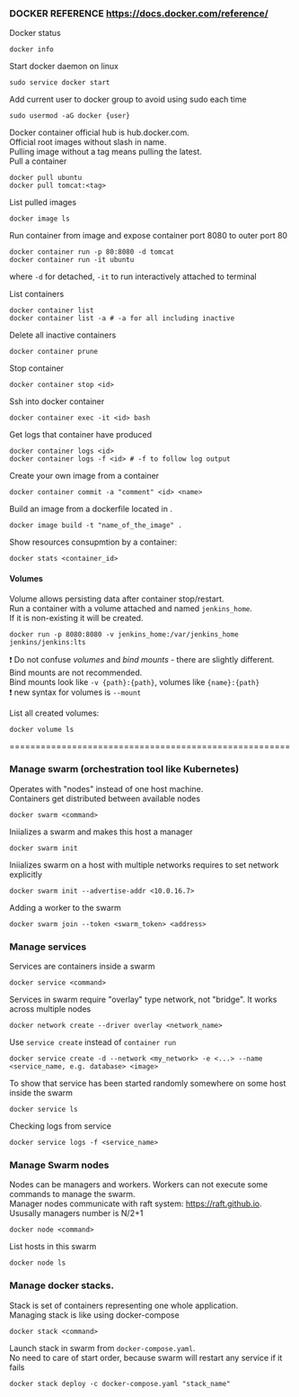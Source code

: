### DOCKER REFERENCE https://docs.docker.com/reference/

Docker status
```
docker info
```

Start docker daemon on linux
```
sudo service docker start
```

Add current user to docker group to avoid using sudo each time
```
sudo usermod -aG docker {user}
```

Docker container official hub is hub.docker.com.\
Official root images without slash in name.\
Pulling image without a tag means pulling the latest.\
Pull a container
```
docker pull ubuntu
docker pull tomcat:<tag>
```

List pulled images
```
docker image ls
```

Run container from image and expose container port 8080 to outer port 80
```
docker container run -p 80:8080 -d tomcat
docker container run -it ubuntu
```
where `-d` for detached, `-it` to run interactively attached to terminal

List containers
```
docker container list
docker container list -a # -a for all including inactive
```

Delete all inactive containers
```
docker container prune
```

Stop container
```
docker container stop <id>
```

Ssh into docker container
```
docker container exec -it <id> bash
```

Get logs that container have produced
```
docker container logs <id>
docker container logs -f <id> # -f to follow log output
```

Create your own image from a container
```
docker container commit -a "comment" <id> <name>
```

Build an image from a dockerfile located in .
```
docker image build -t "name_of_the_image" .
```

Show resources consupmtion by a container:
```
docker stats <container_id>
```

#### Volumes
Volume allows persisting data after container stop/restart.\
Run a container with a volume attached and named `jenkins_home`.\
If it is non-existing it will be created.
```
docker run -p 8080:8080 -v jenkins_home:/var/jenkins_home jenkins/jenkins:lts
```
:exclamation: Do not confuse *volumes* and *bind mounts* - there are slightly different.\
Bind mounts are not recommended.\
Bind mounts look like `-v {path}:{path}`, volumes like `{name}:{path}`\
:exclamation: new syntax for volumes is `--mount`

List all created volumes:
```
docker volume ls
```

======================================================

### Manage swarm (orchestration tool like Kubernetes)
Operates with "nodes" instead of one host machine.\
Containers get distributed between available nodes
```
docker swarm <command>
```
Iniializes a swarm and makes this host a manager
```
docker swarm init
```
Iniializes swarm on a host with multiple networks requires to set network explicitly
```
docker swarm init --advertise-addr <10.0.16.7>
```
Adding a worker to the swarm
```
docker swarm join --token <swarm_token> <address>
```

### Manage services
Services are containers inside a swarm
```
docker service <command>
```
Services in swarm require "overlay" type network, not "bridge". It works across multiple nodes
```
docker network create --driver overlay <network_name>
```
Use `service create` instead of `container run`
```
docker service create -d --network <my_network> -e <...> --name <service_name, e.g. database> <image>
```
To show that service has been started randomly somewhere on some host inside the swarm
```
docker service ls
```
Checking logs from service
```
docker service logs -f <service_name>
```

### Manage Swarm nodes
Nodes can be managers and workers. Workers can not execute some commands to manage the swarm.\
Manager nodes communicate with raft system: https://raft.github.io. Ususally managers number is N/2+1
```
docker node <command>
```
List hosts in this swarm
```
docker node ls
```

### Manage docker stacks. 
Stack is set of containers representing one whole application.\
Managing stack is like using docker-compose
```
docker stack <command>
```
Launch stack in swarm from `docker-compose.yaml`.\
No need to care of start order, because swarm will restart any service if it fails
```
docker stack deploy -c docker-compose.yaml "stack_name"
```
